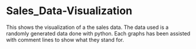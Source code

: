 # Sales_Data-Visualization
This shows the visualization of a the sales data.
The data used is a randomly generated data done with python.
Each graphs has been assisted with comment lines to show what they stand for.
